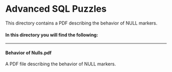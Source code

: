 # Advanced SQL Puzzles

This directory contains a PDF describing the behavior of NULL markers.

#### In this directory you will find the following:
----

#### Behavior of Nulls.pdf
A PDF file describing the behavior of NULL markers.

